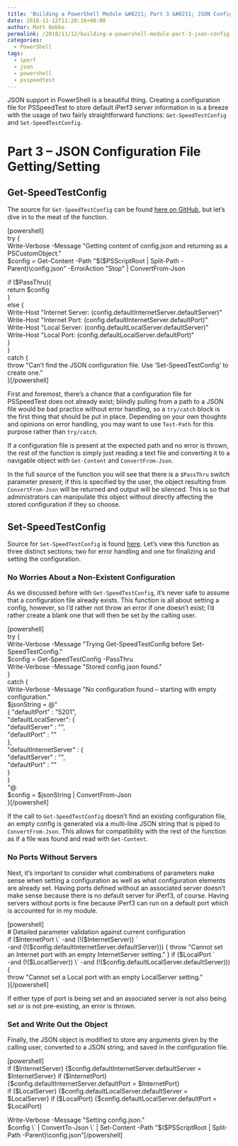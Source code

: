 ```yaml
---
title: 'Building a PowerShell Module &#8211; Part 3 &#8211; JSON Config Files are Awesome'
date: 2018-11-12T11:28:18+00:00
author: Matt Bobke
permalink: /2018/11/12/building-a-powershell-module-part-3-json-config-files-are-awesome/
categories:
  - PowerShell
tags:
  - iperf
  - json
  - powershell
  - psspeedtest
---
```

JSON support in PowerShell is a beautiful thing. Creating a configuration file for PSSpeedTest to store default iPerf3 server information in is a breeze with the usage of two fairly straightforward functions: `Get-SpeedTestConfig` and `Set-SpeedTestConfig`.

# Part 3 &#8211; JSON Configuration File Getting/Setting

## Get-SpeedTestConfig

The source for `Get-SpeedTestConfig` can be found [here on GitHub](https://github.com/mcbobke/PSSpeedTest/blob/master/PSSpeedTest/public/Get-SpeedTestConfig.ps1), but let&#8217;s dive in to the meat of the function.

[powershell]  
try {  
Write-Verbose -Message "Getting content of config.json and returning as a PSCustomObject."  
$config = Get-Content -Path "$($PSScriptRoot | Split-Path -Parent)\config.json" -ErrorAction "Stop" | ConvertFrom-Json

if ($PassThru){  
return $config  
}  
else {  
Write-Host "Internet Server: $($config.defaultInternetServer.defaultServer)"  
Write-Host "Internet Port: $($config.defaultInternetServer.defaultPort)"  
Write-Host "Local Server: $($config.defaultLocalServer.defaultServer)"  
Write-Host "Local Port: $($config.defaultLocalServer.defaultPort)"  
}  
}  
catch {  
throw "Can&#8217;t find the JSON configuration file. Use &#8216;Set-SpeedTestConfig&#8217; to create one."  
}[/powershell]

First and foremost, there&#8217;s a chance that a configuration file for PSSpeedTest does not already exist; blindly pulling from a path to a JSON file would be bad practice without error handling, so a `try/catch` block is the first thing that should be put in place. Depending on your own thoughts and opinions on error handling, you may want to use `Test-Path` for this purpose rather than `try/catch`.

If a configuration file is present at the expected path and no error is thrown, the rest of the function is simply just reading a text file and converting it to a navigable object with `Get-Content` and `ConvertFrom-Json`.

In the full source of the function you will see that there is a `$PassThru` switch parameter present; if this is specified by the user, the object resulting from `ConvertFrom-Json` will be returned and output will be silenced. This is so that administrators can manipulate this object without directly affecting the stored configuration if they so choose.

## Set-SpeedTestConfig

Source for `Set-SpeedTestConfig` is found [here](https://github.com/mcbobke/PSSpeedTest/blob/master/PSSpeedTest/public/Set-SpeedTestConfig.ps1). Let&#8217;s view this function as three distinct sections; two for error handling and one for finalizing and setting the configuration.

### No Worries About a Non-Existent Configuration

As we discussed before with `Get-SpeedTestConfig`, it&#8217;s never safe to assume that a configuration file already exists. This function is all about setting a config, however, so I&#8217;d rather not throw an error if one doesn&#8217;t exist; I&#8217;d rather create a blank one that will then be set by the calling user.

[powershell]  
try {  
Write-Verbose -Message "Trying Get-SpeedTestConfig before Set-SpeedTestConfig."  
$config = Get-SpeedTestConfig -PassThru  
Write-Verbose -Message "Stored config.json found."  
}  
catch {  
Write-Verbose -Message "No configuration found &#8211; starting with empty configuration."  
$jsonString = @"  
{ "defaultPort" : "5201",  
"defaultLocalServer": {  
"defaultServer" : "",  
"defaultPort" : ""  
},  
"defaultInternetServer" : {  
"defaultServer" : "",  
"defaultPort" : ""  
}  
}  
"@  
$config = $jsonString | ConvertFrom-Json  
}[/powershell]

If the call to `Get-SpeedTestConfig` doesn&#8217;t find an existing configuration file, an empty config is generated via a multi-line JSON string that is piped to `ConvertFrom-Json`. This allows for compatibility with the rest of the function as if a file was found and read with `Get-Content`.

### No Ports Without Servers

Next, it&#8217;s important to consider what combinations of parameters make sense when setting a configuration as well as what configuration elements are already set. Having ports defined without an associated server doesn&#8217;t make sense because there is no default server for iPerf3, of course. Having servers without ports is fine because iPerf3 can run on a default port which is accounted for in my module.

[powershell]  
\# Detailed parameter validation against current configuration  
if ($InternetPort \`  
-and (!($InternetServer)) \`  
-and (!($config.defaultInternetServer.defaultServer))) {  
throw "Cannot set an Internet port with an empty InternetServer setting."  
}  
if ($LocalPort \`  
-and (!($LocalServer)) \`  
-and (!($config.defaultLocalServer.defaultServer))) {  
throw "Cannot set a Local port with an empty LocalServer setting."  
}[/powershell]

If either type of port is being set and an associated server is not also being set or is not pre-existing, an error is thrown.

### Set and Write Out the Object

Finally, the JSON object is modified to store any arguments given by the calling user, converted to a JSON string, and saved in the configuration file.

[powershell]  
if ($InternetServer) {$config.defaultInternetServer.defaultServer = $InternetServer}  
if ($InternetPort) {$config.defaultInternetServer.defaultPort = $InternetPort}  
if ($LocalServer) {$config.defaultLocalServer.defaultServer = $LocalServer}  
if ($LocalPort) {$config.defaultLocalServer.defaultPort = $LocalPort}

Write-Verbose -Message "Setting config.json."  
$config \`  
| ConvertTo-Json \`  
| Set-Content -Path "$($PSScriptRoot | Split-Path -Parent)\config.json"[/powershell]